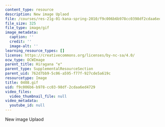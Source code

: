 ```yaml
---
content_type: resource
description: New image Uplaod
file: /courses/res-21g-01-kana-spring-2010/f9c006b6b978cc0398df2cdaa6ed4729_0408.gif
file_size: 325
file_type: image/gif
image_metadata:
  caption: ''
  credit: ''
  image-alt: ''
learning_resource_types: []
license: https://creativecommons.org/licenses/by-nc-sa/4.0/
ocw_type: OCWImage
parent_title: Hiragana "e"
parent_type: SupplementalResourceSection
parent_uid: 762d7bb9-5c06-a595-f77f-927cde5a619c
resourcetype: Image
title: 0408.gif
uid: f9c006b6-b978-cc03-98df-2cdaa6ed4729
video_files:
  video_thumbnail_file: null
video_metadata:
  youtube_id: null
---
```

New image Uplaod